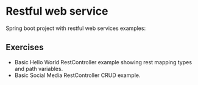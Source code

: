 # Restful web service
Spring boot project with restful web services examples:

## Exercises
- Basic Hello World RestController example showing rest mapping types and path variables.
- Basic Social Media RestController CRUD example.
